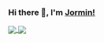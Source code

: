 ### Hi there 👋, I'm [Jormin!](https://blog.lerzen.com)

<a href="https://github.com/jormin">
  <img align="center" src="https://github-readme-stats.vercel.app/api?username=jormin&count_private=true&show_icons=true&include_all_commits=true" />
</a>

<a href="https://github.com/jormin">
  <img align="center" src="https://github-readme-stats.vercel.app/api/top-langs?username=jormin&show_icons=true&count_private=true&layout=compact&hide_border=true&langs_count=8" />
</a>



